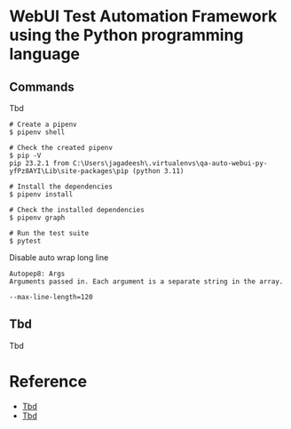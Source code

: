 # WebUI Test Automation Framework using the Python programming language

## Commands

Tbd

```shell
# Create a pipenv
$ pipenv shell

# Check the created pipenv
$ pip -V
pip 23.2.1 from C:\Users\jagadeesh\.virtualenvs\qa-auto-webui-py-yfPz8AYI\Lib\site-packages\pip (python 3.11)

# Install the dependencies
$ pipenv install

# Check the installed dependencies
$ pipenv graph

# Run the test suite
$ pytest
```

Disable auto wrap long line

```
Autopep8: Args
Arguments passed in. Each argument is a separate string in the array.

--max-line-length=120
```

## Tbd

Tbd

# Reference

- [Tbd](https://tbd.com/)
- [Tbd](https://tbd.com/)
